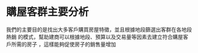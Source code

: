   # 購屋客群主要分析

  我們的主要目的是找出大多客戶購買房屋特徵，並且根據地段篩選出客群在各地段熱銷
  的模式，幫助建商可以根據地段、預算以及交易量等因素去建立符合購屋客戶所需的房子
 ，這樣能夠促使房子的銷售量增加

   
 
 

